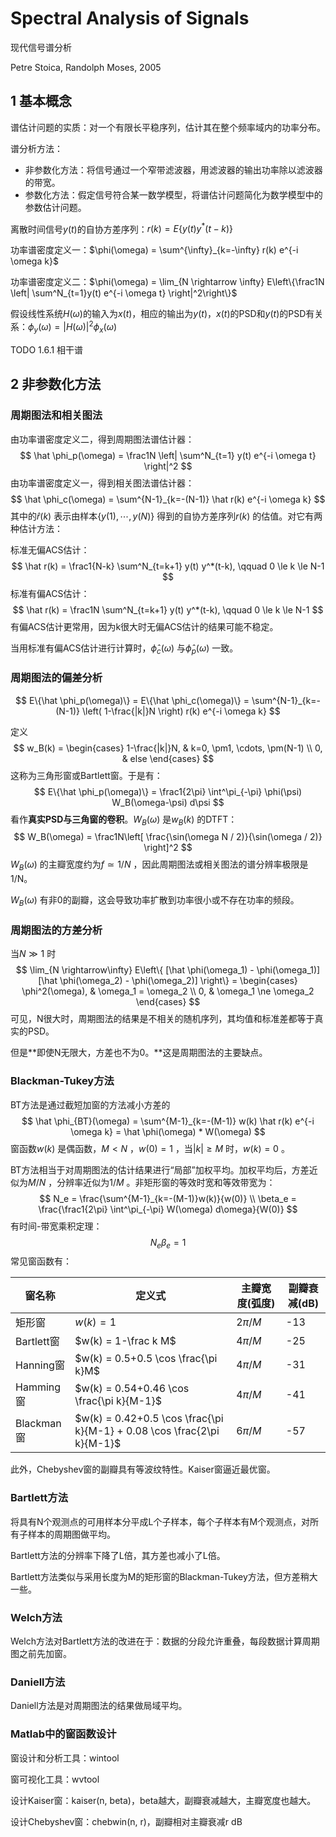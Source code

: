 # Spectral Analysis of Signals

现代信号谱分析

Petre Stoica, Randolph Moses, 2005

## 1 基本概念

谱估计问题的实质：对一个有限长平稳序列，估计其在整个频率域内的功率分布。

谱分析方法：

* 非参数化方法：将信号通过一个窄带滤波器，用滤波器的输出功率除以滤波器的带宽。
* 参数化方法：假定信号符合某一数学模型，将谱估计问题简化为数学模型中的参数估计问题。

离散时间信号$y(t)$的自协方差序列：$r(k) = E\{y(t) y^*(t-k)\}$

功率谱密度定义一：$\phi(\omega) = \sum^{\infty}_{k=-\infty} r(k) e^{-i \omega k}$

功率谱密度定义二：$\phi(\omega) = \lim_{N \rightarrow \infty} E\left\{\frac1N \left| \sum^N_{t=1}y(t) e^{-i \omega t} \right|^2\right\}$

假设线性系统$H(\omega)$的输入为$x(t)$，相应的输出为$y(t)$，$x(t)$的PSD和$y(t)$的PSD有关系：$\phi_y(\omega) = |H(\omega)|^2 \phi_x(\omega)$

TODO 1.6.1 相干谱

## 2 非参数化方法

### 周期图法和相关图法

由功率谱密度定义二，得到周期图法谱估计器：
$$
\hat \phi_p(\omega) = \frac1N \left| \sum^N_{t=1} y(t) e^{-i \omega t} \right|^2
$$
由功率谱密度定义一，得到相关图法谱估计器：
$$
\hat \phi_c(\omega) = \sum^{N-1}_{k=-(N-1)} \hat r(k) e^{-i \omega k}
$$
其中的$\hat r(k)$ 表示由样本$\{y(1),\cdots,y(N)\}$ 得到的自协方差序列$r(k)$ 的估值。对它有两种估计方法：

标准无偏ACS估计：
$$
\hat r(k) = \frac1{N-k} \sum^N_{t=k+1} y(t) y^*(t-k), \qquad 0 \le k \le N-1
$$
标准有偏ACS估计：
$$
\hat r(k) = \frac1N \sum^N_{t=k+1} y(t) y^*(t-k), \qquad 0 \le k \le N-1
$$
有偏ACS估计更常用，因为k很大时无偏ACS估计的结果可能不稳定。

当用标准有偏ACS估计进行计算时，$\hat \phi_c(\omega)$ 与$\hat \phi_p(\omega)$ 一致。

### 周期图法的偏差分析

$$
E\{\hat \phi_p(\omega)\} = E\{\hat \phi_c(\omega)\} = \sum^{N-1}_{k=-(N-1)} \left( 1-\frac{|k|}N \right) r(k) e^{-i \omega k}
$$

定义
$$
w_B(k) = \begin{cases} 1-\frac{|k|}N, & k=0, \pm1, \cdots, \pm(N-1) \\ 0, & else \end{cases}
$$
这称为三角形窗或Bartlett窗。于是有：
$$
E\{\hat \phi_p(\omega)\} = \frac1{2\pi} \int^\pi_{-\pi} \phi(\psi) W_B(\omega-\psi) d\psi
$$
看作**真实PSD与三角窗的卷积**。$W_B(\omega)$ 是$w_B(k)$ 的DTFT：
$$
W_B(\omega) = \frac1N\left[ \frac{\sin(\omega N / 2)}{\sin(\omega / 2)} \right]^2
$$
$W_B(\omega)$ 的主瓣宽度约为$f \simeq 1/N$ ，因此周期图法或相关图法的谱分辨率极限是1/N。

$W_B(\omega)$ 有非0的副瓣，这会导致功率扩散到功率很小或不存在功率的频段。

### 周期图法的方差分析

当$N \gg 1$ 时
$$
\lim_{N \rightarrow\infty} E\left\{ [\hat \phi(\omega_1) - \phi(\omega_1)][\hat \phi(\omega_2) - \phi(\omega_2)] \right\} = \begin{cases} \phi^2(\omega), & \omega_1 = \omega_2 \\ 0, & \omega_1 \ne \omega_2 \end{cases}
$$
可见，N很大时，周期图法的结果是不相关的随机序列，其均值和标准差都等于真实的PSD。

但是**即使N无限大，方差也不为0。**这是周期图法的主要缺点。

### Blackman-Tukey方法

BT方法是通过截短加窗的方法减小方差的
$$
\hat \phi_{BT}(\omega) = \sum^{M-1}_{k=-(M-1)} w(k) \hat r(k) e^{-i \omega k} = \hat \phi(\omega) * W(\omega)
$$
窗函数$w(k)$ 是偶函数，$M<N$ ，$w(0)=1$ ，当$|k| \ge M$ 时，$w(k) = 0$ 。

BT方法相当于对周期图法的估计结果进行“局部”加权平均。加权平均后，方差近似为$M/N$ ，分辨率近似为$1/M$ 。非矩形窗的等效时宽和等效带宽为：
$$
N_e = \frac{\sum^{M-1}_{k=-(M-1)}w(k)}{w(0)} \\ \beta_e = \frac{\frac1{2\pi} \int^\pi_{-\pi} W(\omega) d\omega}{W(0)}
$$
有时间-带宽乘积定理：
$$
N_e \beta_e = 1
$$
常见窗函数有：

| 窗名称       | 定义式                                      | 主瓣宽度(弧度) | 副瓣衰减(dB) |
| --------- | ---------------------------------------- | -------- | -------- |
| 矩形窗       | $w(k)=1$                                 | $2\pi/M$ | -13      |
| Bartlett窗 | $w(k) = 1-\frac k M$                     | $4\pi/M$ | -25      |
| Hanning窗  | $w(k) = 0.5+0.5 \cos \frac{\pi k}M$      | $4\pi/M$ | -31      |
| Hamming窗  | $w(k) = 0.54+0.46 \cos \frac{\pi k}{M-1}$ | $4\pi/M$ | -41      |
| Blackman窗 | $w(k) = 0.42+0.5 \cos \frac{\pi k}{M-1} + 0.08 \cos \frac{2\pi k}{M-1}$ | $6\pi/M$ | -57      |

此外，Chebyshev窗的副瓣具有等波纹特性。Kaiser窗逼近最优窗。

### Bartlett方法

将具有N个观测点的可用样本分平成L个子样本，每个子样本有M个观测点，对所有子样本的周期图做平均。

Bartlett方法的分辨率下降了L倍，其方差也减小了L倍。

Bartlett方法类似与采用长度为M的矩形窗的Blackman-Tukey方法，但方差稍大一些。

### Welch方法

Welch方法对Bartlett方法的改进在于：数据的分段允许重叠，每段数据计算周期图之前先加窗。

### Daniell方法

Daniell方法是对周期图法的结果做局域平均。

### Matlab中的窗函数设计

窗设计和分析工具：wintool

窗可视化工具：wvtool

设计Kaiser窗：kaiser(n, beta)，beta越大，副瓣衰减越大，主瓣宽度也越大。

设计Chebyshev窗：chebwin(n, r)，副瓣相对主瓣衰减r dB
